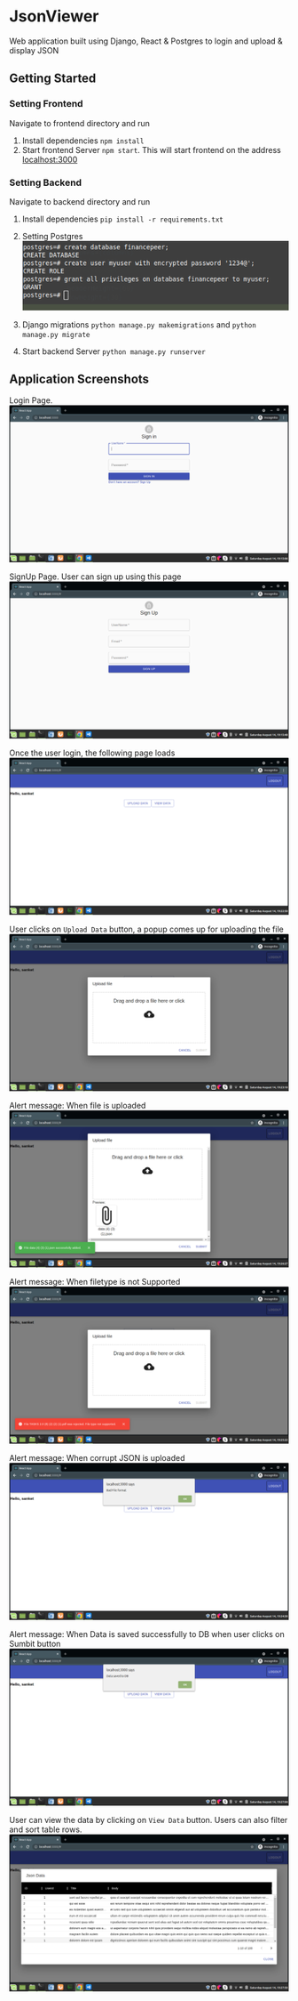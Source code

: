 # JsonViewer

Web application built using Django, React &amp; Postgres to login and upload &amp; display JSON

## Getting Started

### Setting Frontend

Navigate to frontend directory and run

1. Install dependencies `npm install`
2. Start frontend Server `npm start`. This will start frontend on the address [localhost:3000](http://localhost:3000)

### Setting Backend

Navigate to backend directory and run

1. Install dependencies `pip install -r requirements.txt`
2. Setting Postgres
   ![DB & USER CREATION](assets/db.png)

3. Django migrations `python manage.py makemigrations` and `python manage.py migrate`
4. Start backend Server `python manage.py runserver`

## Application Screenshots

Login Page.
![1](assets/sign_in_page.png)

SignUp Page. User can sign up using this page
![2](assets/sign_up_page.png)

Once the user login, the following page loads
![3](assets/page.png)

User clicks on `Upload Data` button, a popup comes up for uploading the file
![4](assets/upload.png)

Alert message: When file is uploaded
![5](assets/successfully_mess.png)

Alert message: When filetype is not Supported
![6](assets/file_type_not_supported_mess.png)

Alert message: When corrupt JSON is uploaded
![7](assets/bad_file.png)

Alert message: When Data is saved successfully to DB when user clicks on Sumbit button
![8](assets/data_save_mess.png)

User can view the data by clicking on `View Data` button. Users can also filter and sort table rows.
![9](assets/view_data.png)

